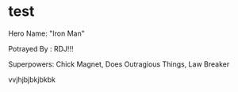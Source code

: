 # test

Hero Name: "Iron Man"

Potrayed By : RDJ!!!

Superpowers: Chick Magnet, Does Outragious Things, Law Breaker

vvjhjbjbkjbkbk
